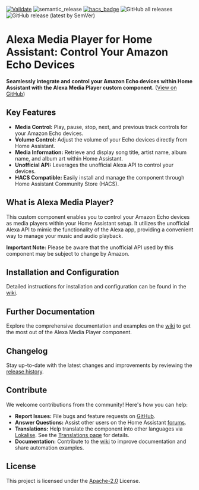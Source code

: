 [![Validate](https://github.com/alandtse/alexa_media_player/actions/workflows/validate.yaml/badge.svg)](https://github.com/alandtse/alexa_media_player/actions/workflows/validate.yaml)
![semantic_release](https://github.com/alandtse/alexa_media_player/workflows/semantic_release/badge.svg)
[![hacs_badge](https://img.shields.io/badge/HACS-Default-orange.svg)](https://github.com/hacs/integration)
![GitHub all releases](https://img.shields.io/github/downloads/alandtse/alexa_media_player/total)
![GitHub release (latest by SemVer)](https://img.shields.io/github/downloads/alandtse/alexa_media_player/latest/total)

# Alexa Media Player for Home Assistant: Control Your Amazon Echo Devices

**Seamlessly integrate and control your Amazon Echo devices within Home Assistant with the Alexa Media Player custom component.** ([View on GitHub](https://github.com/alandtse/alexa_media_player))

## Key Features

*   **Media Control:** Play, pause, stop, next, and previous track controls for your Amazon Echo devices.
*   **Volume Control:** Adjust the volume of your Echo devices directly from Home Assistant.
*   **Media Information:** Retrieve and display song title, artist name, album name, and album art within Home Assistant.
*   **Unofficial API:** Leverages the unofficial Alexa API to control your devices.
*   **HACS Compatible:** Easily install and manage the component through Home Assistant Community Store (HACS).

## What is Alexa Media Player?

This custom component enables you to control your Amazon Echo devices as media players within your Home Assistant setup. It utilizes the unofficial Alexa API to mimic the functionality of the Alexa app, providing a convenient way to manage your music and audio playback.

**Important Note:** Please be aware that the unofficial API used by this component may be subject to change by Amazon.

## Installation and Configuration

Detailed instructions for installation and configuration can be found in the [wiki](https://github.com/alandtse/alexa_media_player/wiki/Configuration).

## Further Documentation

Explore the comprehensive documentation and examples on the [wiki](https://github.com/alandtse/alexa_media_player/wiki) to get the most out of the Alexa Media Player component.

## Changelog

Stay up-to-date with the latest changes and improvements by reviewing the [release history](https://github.com/alandtse/alexa_media_player/releases).

## Contribute

We welcome contributions from the community! Here's how you can help:

*   **Report Issues:** File bugs and feature requests on [GitHub](https://github.com/alandtse/alexa_media_player/issues).
*   **Answer Questions:** Assist other users on the Home Assistant [forums](https://community.home-assistant.io/t/echo-devices-alexa-as-media-player-testers-needed/58639).
*   **Translations:** Help translate the component into other languages via [Lokalise](https://app.lokalise.com/project/465185555eee18dd537ca6.39714580/).  See the [Translations page](https://github.com/alandtse/alexa_media_player/wiki/Translations) for details.
*   **Documentation:** Contribute to the [wiki](https://github.com/alandtse/alexa_media_player/wiki) to improve documentation and share automation examples.

## License

This project is licensed under the [Apache-2.0](LICENSE) License.